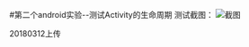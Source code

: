 #第二个android实验--测试Activity的生命周期
测试截图：
![截图](https://github.com/mozhilei/android/tree/master/lab2LifeCycle/Screenshot/test.png)

20180312上传